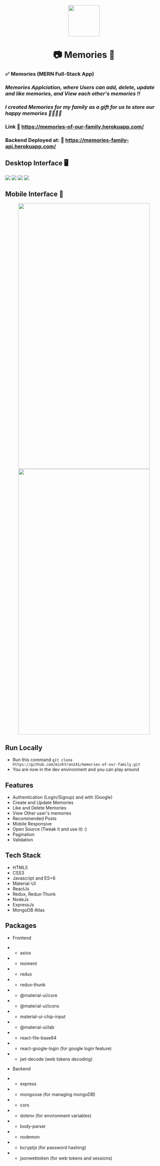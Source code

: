 <div align='center'>
<img src='./client/src/images/logo3.png' width='100px' height='100px'/>
</div>
<div align='center'>
<h1>📷 Memories 📸</h1>
</div>

### ✅ Memories (MERN Full-Stack App)

### _Memories Applciation, where Users can add, delete, update and like memories, and View each other's memories !!_
### _I created Memories for my family as a gift for us to store our happy memories 👨‍👩‍👧‍👦_

### Link :link: https://memories-of-our-family.herokuapp.com/

### Backend Deployed at: :link: https://memories-family-api.herokuapp.com/

## Desktop Interface 🖥

<img src='./images/home.png/' />
<img src='./images/postDetail.png/' />
<img src='./images/signIn.png/' />
<img src='./images/signUp.png/' />

## Mobile Interface 📱

<div align='center'>
<img src='./images/phone0.png/' width='420px' height='850px' />
<img src='./images/phone1.png/' width='420px' height='850px'/>
</div>

## Run Locally

-   Run this command `git clone https://github.com/minhtran241/memories-of-our-family.git`
-   You are now in the dev environment and you can play around

## Features

-   Authentication (Login/Signup) and with (Google)
-   Create and Update Memories
-   Like and Delete Memories
-   View Other user's memories
-   Recommended Posts
-   Mobile Responsive
-   Open Source (Tweak it and use it) :)
-   Pagination
-   Validation

## Tech Stack

-   HTML5
-   CSS3
-   Javascript and ES+6
-   Material-UI
-   ReactJs
-   Redux, Redux-Thunk
-   NodeJs
-   ExpressJs
-   MongoDB Atlas

## Packages

-   Frontend
-   -   axios
-   -   moment
-   -   redux
-   -   redux-thunk
-   -   @material-ui/core
-   -   @material-ui/icons
-   -   material-ui-chip-input
-   -   @material-ui/lab
-   -   react-file-base64
-   -   react-google-login (for google login feature)
-   -   jwt-decode (web tokens decoding)

-   Backend
-   -   express
-   -   mongoose (for managing mongoDB)
-   -   cors
-   -   dotenv (for environment variables)
-   -   body-parser
-   -   nodemon
-   -   bcryptjs (for password hashing)
-   -   jsonwebtoken (for web tokens and sessions)
